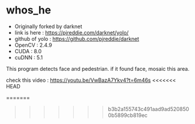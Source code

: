 # whos_he
- Originally forked by darknet
- link is here : https://pjreddie.com/darknet/yolo/
- github of yolo : https://github.com/pjreddie/darknet
- OpenCV : 2.4.9
- CUDA : 8.0
- cuDNN : 5.1

This program detects face and pedestrian. if it found face, mosaic this area.

check this video : https://youtu.be/VwBazA7Ykv4?t=6m46s
<<<<<<< HEAD

=======
>>>>>>> b3b2a155743c491aad9ad5208500b5899cb819ec
